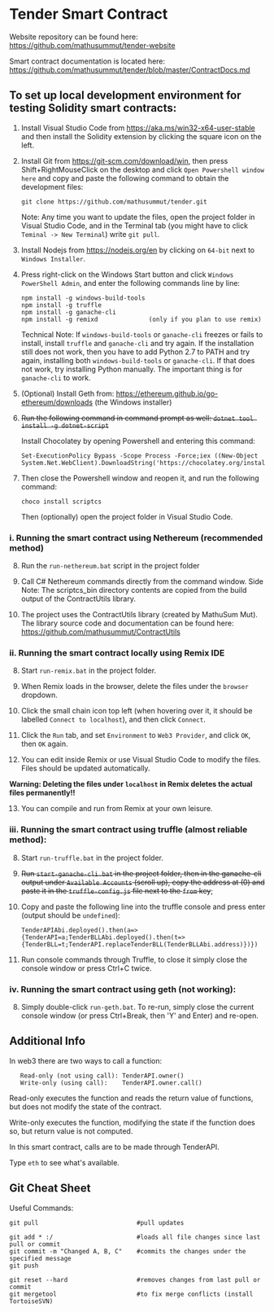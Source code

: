 # Tender Smart Contract

Website repository can be found here: https://github.com/mathusummut/tender-website

Smart contract documentation is located here: https://github.com/mathusummut/tender/blob/master/ContractDocs.md

## To set up local development environment for testing Solidity smart contracts:

1. Install Visual Studio Code from https://aka.ms/win32-x64-user-stable and then install the Solidity extension by clicking the square icon on the left.

2. Install Git from https://git-scm.com/download/win, then press Shift+RightMouseClick on the desktop and click `Open Powershell window here` and copy and paste the following command to obtain the development files:

       git clone https://github.com/mathusummut/tender.git

	Note: Any time you want to update the files, open the project folder in Visual Studio Code, and in the Terminal tab (you might have to click `Teminal -> New Terminal`) write `git pull`.

3. Install Nodejs from https://nodejs.org/en by clicking on `64-bit` next to `Windows Installer`.

4. Press right-click on the Windows Start button and click `Windows PowerShell Admin`, and enter the following commands line by line:

       npm install -g windows-build-tools
       npm install -g truffle
       npm install -g ganache-cli
       npm install -g remixd              (only if you plan to use remix)

	Technical Note: If `windows-build-tools` or `ganache-cli` freezes or fails to install, install `truffle` and `ganache-cli` and try again. If the installation still does not work, then you have to add Python 2.7 to PATH and try again, installing both `windows-build-tools` or `ganache-cli`. If that does not work, try installing Python manually. The important thing is for `ganache-cli` to work.

5. (Optional) Install Geth from: https://ethereum.github.io/go-ethereum/downloads (the Windows installer)

6. ~~Run the following command in command prompt as well: `dotnet tool install -g dotnet-script`~~

    Install Chocolatey by opening Powershell and entering this command:

       Set-ExecutionPolicy Bypass -Scope Process -Force;iex ((New-Object System.Net.WebClient).DownloadString('https://chocolatey.org/install.ps1'))

7. Then close the Powershell window and reopen it, and run the following command:

       choco install scriptcs

	Then (optionally) open the project folder in Visual Studio Code.

### i. Running the smart contract using Nethereum (recommended method)

8. Run the `run-nethereum.bat` script in the project folder

9. Call C# Nethereum commands directly from the command window. Side Note: The scriptcs_bin directory contents are copied from the build output of the ContractUtils library.

10. The project uses the ContractUtils library (created by MathuSum Mut). The library source code and documentation can be found here: https://github.com/mathusummut/ContractUtils

### ii. Running the smart contract locally using Remix IDE

8. Start `run-remix.bat` in the project folder.

9. When Remix loads in the browser, delete the files under the `browser` dropdown.

10. Click the small chain icon top left (when hovering over it, it should be labelled `Connect to localhost`), and then click `Connect`.

11. Click the `Run` tab, and set `Environment` to `Web3 Provider`, and click `OK`, then `OK` again.

12. You can edit inside Remix or use Visual Studio Code to modify the files. Files should be updated automatically.

**Warning: Deleting the files under `localhost` in Remix deletes the actual files permanently!!**

13. You can compile and run from Remix at your own leisure.

### iii. Running the smart contract using truffle (almost reliable method):

8. Start `run-truffle.bat` in the project folder.

9. ~~Run `start-ganache-cli.bat` in the project folder, then in the ganache-cli output under `Available Accounts` (scroll up), copy the address at (0) and paste it in the `truffle-config.js` file next to the `from` key~~;

10. Copy and paste the following line into the truffle console and press enter (output should be `undefined`):

        TenderAPIAbi.deployed().then(a=>{TenderAPI=a;TenderBLLAbi.deployed().then(t=>{TenderBLL=t;TenderAPI.replaceTenderBLL(TenderBLLAbi.address)})})

11. Run console commands through Truffle, to close it simply close the console window or press Ctrl+C twice.

### iv. Running the smart contract using geth (not working):

8. Simply double-click `run-geth.bat`. To re-run, simply close the current console window (or press Ctrl+Break, then 'Y' and Enter) and re-open.

## Additional Info

In web3 there are two ways to call a function:

       Read-only (not using call): TenderAPI.owner()
       Write-only (using call):    TenderAPI.owner.call()

Read-only executes the function and reads the return value of functions, but does not modify the state of the contract.

Write-only executes the function, modifying the state if the function does so, but return value is not computed.

In this smart contract, calls are to be made through TenderAPI.

Type `eth` to see what's available.

## Git Cheat Sheet

Useful Commands:

    git pull                           #pull updates

    git add * :/                       #loads all file changes since last pull or commit
    git commit -m "Changed A, B, C"    #commits the changes under the specified message
    git push

    git reset --hard                   #removes changes from last pull or commit
    git mergetool                      #to fix merge conflicts (install TortoiseSVN)
